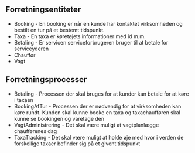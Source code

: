 ## Forretningsentiteter
- Booking - En booking er når en kunde har kontaktet virksomheden og bestilt en tur på et bestemt tidspunkt.
- Taxa - En taxa er køretøjets informationer med id m.m.
- Betaling - Er servicen serviceforbrugeren bruger til at betale for serviceyderen
- Chauffør
- Vagt

## Forretningsprocesser
- Betaling - Processen der skal bruges for at kunder kan betale for at køre i taxaen
- BookingAfTur - Processen der er nødvendig for at virksomheden kan køre rundt. Kunden skal kunne booke en taxa og taxachaufføren skal kunne se bookingen og varetage den
- VagtAdministrering - Det skal være muligt at vagtplanlægge chaufførenes dag
- TaxaTracking - Det skal være muligt at holde øje med hvor i verden de forskellige taxaer befinder sig på et givent tidspunkt
